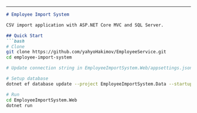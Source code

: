 ---
```markdown
# Employee Import System

CSV import application with ASP.NET Core MVC and SQL Server.

## Quick Start
```bash
# Clone
git clone https://github.com/yahyoHakimov/EmployeeService.git
cd employee-import-system

# Update connection string in EmployeeImportSystem.Web/appsettings.json

# Setup database
dotnet ef database update --project EmployeeImportSystem.Data --startup-project EmployeeImportSystem.Web

# Run
cd EmployeeImportSystem.Web
dotnet run

